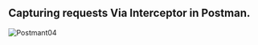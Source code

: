 ## Capturing requests Via Interceptor in Postman.

![Postmant04](./img/postman_capture_requests.png)

